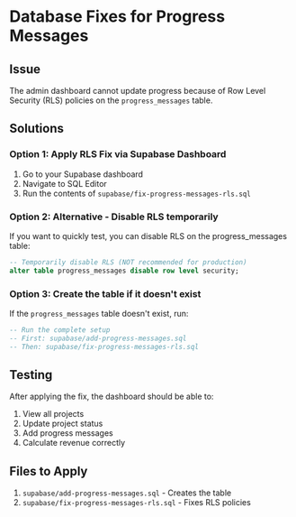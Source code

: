 # Database Fixes for Progress Messages

## Issue
The admin dashboard cannot update progress because of Row Level Security (RLS) policies on the `progress_messages` table.

## Solutions

### Option 1: Apply RLS Fix via Supabase Dashboard
1. Go to your Supabase dashboard
2. Navigate to SQL Editor
3. Run the contents of `supabase/fix-progress-messages-rls.sql`

### Option 2: Alternative - Disable RLS temporarily
If you want to quickly test, you can disable RLS on the progress_messages table:

```sql
-- Temporarily disable RLS (NOT recommended for production)
alter table progress_messages disable row level security;
```

### Option 3: Create the table if it doesn't exist
If the `progress_messages` table doesn't exist, run:

```sql
-- Run the complete setup
-- First: supabase/add-progress-messages.sql
-- Then: supabase/fix-progress-messages-rls.sql
```

## Testing
After applying the fix, the dashboard should be able to:
1. View all projects
2. Update project status
3. Add progress messages
4. Calculate revenue correctly

## Files to Apply
1. `supabase/add-progress-messages.sql` - Creates the table
2. `supabase/fix-progress-messages-rls.sql` - Fixes RLS policies
